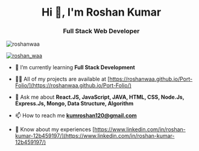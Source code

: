 
<h1 align="center">Hi 👋, I'm Roshan Kumar</h1>
<h3 align="center">Full Stack Web Developer</h3>
<!--  <img align="right" alt="Coding" width="400" src="https://cdn.dribbble.com/users/1162077/screenshots/3848914/programmer.gif" /> -->

<p align="left"> <img src="https://komarev.com/ghpvc/?username=roshanwaa&label=Profile%20views&color=0e75b6&style=flat" alt="roshanwaa" /> </p>

<p align="left"> <a href="https://twitter.com/roshan_waa" target="blank"><img src="https://img.shields.io/twitter/follow/roshan_waa?logo=twitter&style=for-the-badge" alt="roshan_waa" /></a> </p>

- 🌱 I’m currently learning **Full Stack Development**

- 👨‍💻 All of my projects are available at [https://roshanwaa.github.io/Port-Folio/](https://roshanwaa.github.io/Port-Folio/)

- 💬 Ask me about **React.JS, JavaScript, JAVA, HTML, CSS, Node.Js, Express.Js, Mongo, Data Structure, Algorithm**

- 📫 How to reach me **kumroshan120@gmail.com**

- 📄 Know about my experiences [https://www.linkedin.com/in/roshan-kumar-12b459197/](https://www.linkedin.com/in/roshan-kumar-12b459197/)

